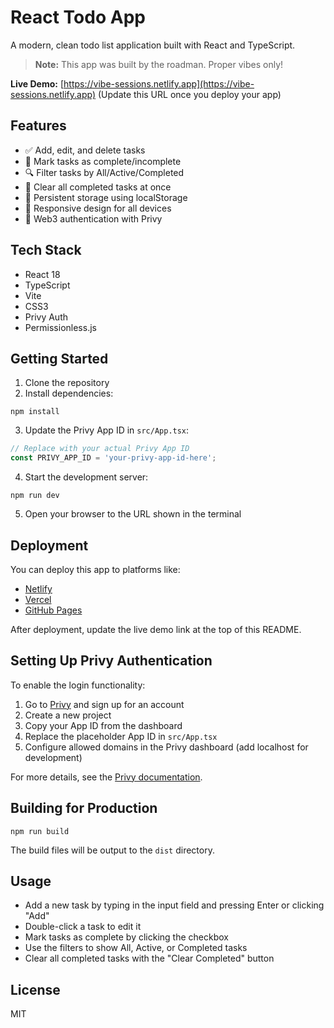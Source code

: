 # React Todo App

A modern, clean todo list application built with React and TypeScript.

> **Note:** This app was built by the roadman. Proper vibes only!

**Live Demo:** [https://vibe-sessions.netlify.app](https://vibe-sessions.netlify.app) (Update this URL once you deploy your app)

## Features

- ✅ Add, edit, and delete tasks
- 🔄 Mark tasks as complete/incomplete
- 🔍 Filter tasks by All/Active/Completed
- 🧹 Clear all completed tasks at once
- 💾 Persistent storage using localStorage
- 📱 Responsive design for all devices
- 🔐 Web3 authentication with Privy

## Tech Stack

- React 18
- TypeScript
- Vite
- CSS3
- Privy Auth
- Permissionless.js

## Getting Started

1. Clone the repository
2. Install dependencies:
```
npm install
```
3. Update the Privy App ID in `src/App.tsx`:
```typescript
// Replace with your actual Privy App ID
const PRIVY_APP_ID = 'your-privy-app-id-here';
```
4. Start the development server:
```
npm run dev
```
5. Open your browser to the URL shown in the terminal

## Deployment

You can deploy this app to platforms like:
- [Netlify](https://netlify.com)
- [Vercel](https://vercel.com)
- [GitHub Pages](https://pages.github.com)

After deployment, update the live demo link at the top of this README.

## Setting Up Privy Authentication

To enable the login functionality:

1. Go to [Privy](https://privy.io/) and sign up for an account
2. Create a new project
3. Copy your App ID from the dashboard
4. Replace the placeholder App ID in `src/App.tsx`
5. Configure allowed domains in the Privy dashboard (add localhost for development)

For more details, see the [Privy documentation](https://docs.privy.io/).

## Building for Production

```
npm run build
```

The build files will be output to the `dist` directory.

## Usage

- Add a new task by typing in the input field and pressing Enter or clicking "Add"
- Double-click a task to edit it
- Mark tasks as complete by clicking the checkbox
- Use the filters to show All, Active, or Completed tasks
- Clear all completed tasks with the "Clear Completed" button

## License

MIT
